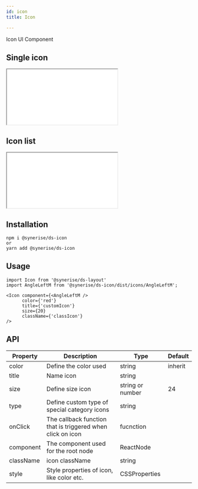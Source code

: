 ```yaml
---
id: icon
title: Icon

---
```


Icon UI Component

## Single icon

<iframe src="/storybook-static/iframe.html?id=components-icon--single-icon"></iframe>

## Icon list

<iframe src="/storybook-static/iframe.html?id=components-icon--list-icon"></iframe>

## Installation

```
npm i @synerise/ds-icon
or
yarn add @synerise/ds-icon
```

## Usage

```
import Icon from '@synerise/ds-layout'
import AngleLeftM from '@synerise/ds-icon/dist/icons/AngleLeftM';

<Icon component={<AngleLeftM />
      color={'red'}
      title={'customIcon'}
      size={20}
      className={'classIcon'}
/>
```

## API

| Property  | Description                                                | Type             | Default |
| --------- | ---------------------------------------------------------- | ---------------- | ------- |
| color     | Define the color used                                      | string           | inherit |
| title     | Name icon                                                  | string           |         |
| size      | Define size icon                                           | string or number | 24      |
| type      | Define custom type of special category icons               | string           |         |
| onClick   | The callback function that is triggered when click on icon | fucnction        |         |
| component | The component used for the root node                       | ReactNode        |         |
| className | icon className                                             | string           |         |
| style     | Style properties of icon, like color etc.                  | CSSProperties    |         |

